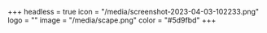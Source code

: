 +++
headless = true
icon = "/media/screenshot-2023-04-03-102233.png"
logo = ""
image = "/media/scape.png"
color = "#5d9fbd"
+++
